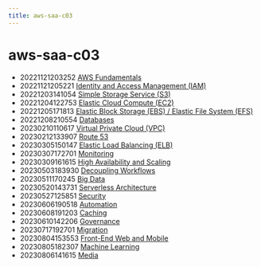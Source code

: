 ```yaml
---
title: aws-saa-c03
---
```


# aws-saa-c03

* 20221121203252 [AWS Fundamentals](20221121203252.md)
* 20221121205221 [Identity and Access Management (IAM)](20221121205221.md)
* 20221203141054 [Simple Storage Service (S3)](20221203141054.md)
* 20221204122753 [Elastic Cloud Compute (EC2)](20221204122753.md)
* 20221205171813 [Elastic Block Storage (EBS) / Elastic File System (EFS)](20221205171813.md)
* 20221208210554 [Databases](20221208210554.md)
* 20230210110617 [Virtual Private Cloud (VPC)](20230210110617.md)
* 20230212133907 [Route 53](20230212133907.md)
* 20230305150147 [Elastic Load Balancing (ELB)](20230305150147.md)
* 20230307172701 [Monitoring](20230307172701.md)
* 20230309161615 [High Availability and Scaling](20230309161615.md)
* 20230503183930 [Decoupling Workflows](20230503183930.md)
* 20230511170245 [Big Data](20230511170245.md)
* 20230520143731 [Serverless Architecture](20230520143731.md)
* 20230527125851 [Security](20230527125851.md)
* 20230606190518 [Automation](20230606190518.md)
* 20230608191203 [Caching](20230608191203.md)
* 20230610142206 [Governance](20230610142206.md)
* 20230717192701 [Migration](20230717192701.md)
* 20230804153553 [Front-End Web and Mobile](20230804153553.md)
* 20230805182307 [Machine Learning](20230805182307.md)
* 20230806141615 [Media](20230806141615.md)
